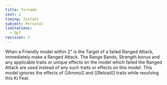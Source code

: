 ```yaml
---
title: Tornado
cost: 2
timing: Instant
subject: Personal
limitations:
  - OpT
revision: 1
---
```

When a Friendly model within 2" is the Target of a failed Ranged Attack, immediately make a Ranged Attack.
The Range Bands, Strength bonus and any applicable traits or unique effects on the model which failed the Ranged Attack are used instead of any such traits or effects on this model.
This model ignores the effects of [[Ammo]] and [[Reload]] traits while resolving this Ki Feat.
